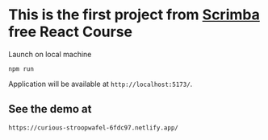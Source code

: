 # This is the first project from [Scrimba](https://scrimba.com/learn/learnreact) free React Course
Launch  on local machine
```
npm run
```
Application will be available at ``http://localhost:5173/``.
## See the demo at
```
https://curious-stroopwafel-6fdc97.netlify.app/
```
